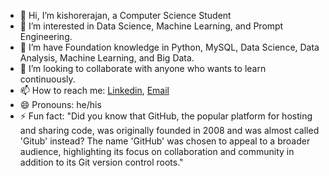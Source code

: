 - 👋 Hi, I’m kishorerajan, a Computer Science Student  
- 👀 I’m interested in Data Science, Machine Learning, and Prompt Engineering.  
- 🌱 I’m have Foundation knowledge in Python, MySQL, Data Science, Data Analysis, Machine Learning, and Big Data.  
- 💞️ I’m looking to collaborate with anyone who wants to learn continuously.  
- 📫 How to reach me: [Linkedin](https://www.linkedin.com/in/kishore-rajan-056711285/), [Email](mailto:kishorejan777@gmail.com)  
- 😄 Pronouns: he/his  
- ⚡ Fun fact: "Did you know that GitHub, the popular platform for hosting and sharing code, was originally founded in 2008 and was almost called 'Gitub' instead? The name 'GitHub' was chosen to appeal to a broader audience, highlighting its focus on collaboration and community in addition to its Git version control roots."
